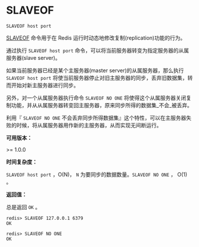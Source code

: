 
# SLAVEOF

`SLAVEOF host port`

[SLAVEOF](#slaveof) 命令用于在 Redis 运行时动态地修改复制(replication)功能的行为。

通过执行 `SLAVEOF host port` 命令，可以将当前服务器转变为指定服务器的从属服务器(slave server)。

如果当前服务器已经是某个主服务器(master server)的从属服务器，那么执行 `SLAVEOF host port` 将使当前服务器停止对旧主服务器的同步，丢弃旧数据集，转而开始对新主服务器进行同步。

另外，对一个从属服务器执行命令 `SLAVEOF NO ONE` 将使得这个从属服务器关闭复制功能，并从从属服务器转变回主服务器，原来同步所得的数据集_不会_被丢弃。

利用『 `SLAVEOF NO ONE` 不会丢弃同步所得数据集』这个特性，可以在主服务器失败的时候，将从属服务器用作新的主服务器，从而实现无间断运行。

**可用版本：**

&gt;= 1.0.0

**时间复杂度：**

`SLAVEOF host port` ，O(N)， `N` 为要同步的数据数量。`SLAVEOF NO ONE` ， O(1) 。

**返回值：**

总是返回 `OK` 。

```
redis> SLAVEOF 127.0.0.1 6379
OK

redis> SLAVEOF NO ONE
OK

```
